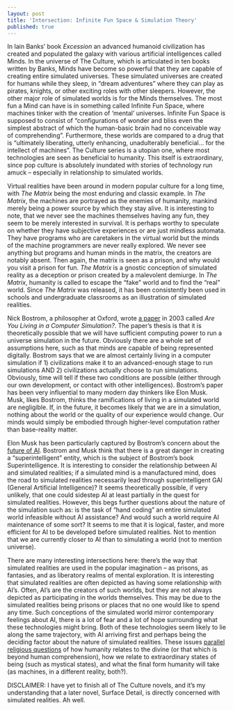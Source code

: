 ```yaml
---
layout: post
title: 'Intersection: Infinite Fun Space & Simulation Theory'
published: true
---
```


In Iain Banks’ book *Excession* an advanced humanoid civilization has created and populated the galaxy with various artificial intelligences called Minds. In the universe of The Culture, which is articulated in ten books written by Banks, Minds have become so powerful that they are capable of creating entire simulated universes. These simulated universes are created for humans while they sleep, in “dream adventures” where they can play as pirates, knights, or other exciting roles with other sleepers. However, the other major role of simulated worlds is for the Minds themselves. The most fun a Mind can have is in something called Infinite Fun Space, where machines tinker with the creation of ‘mental’ universes. Infinite Fun Space is supposed to consist of “configurations of wonder and bliss even the simplest abstract of which the human-basic brain had no conceivable way of comprehending”. Furthermore, these worlds are compared to a drug that is “ultimately liberating, utterly enhancing, unadulterably beneficial… for the intellect of machines”. The Culture series is a utopian one, where most technologies are seen as beneficial to humanity. This itself is extraordinary, since pop culture is absolutely inundated with stories of technology run amuck – especially in relationship to simulated worlds.

Virtual realities have been around in modern popular culture for a long time, with *The Matrix* being the most enduring and classic example. In *The Matrix*, the machines are portrayed as the enemies of humanity, mankind merely being a power source by which they stay alive. It is interesting to note, that we never see the machines themselves having any fun, they seem to be merely interested in survival. It is perhaps worthy to speculate on whether they have subjective experiences or are just mindless automata. They have programs who are caretakers in the virtual world but the minds of the machine programmers are never really explored. We never see anything but programs and human minds in the matrix, the creators are notably absent. Then again, the matrix is seen as a prison, and why would you visit a prison for fun. *The Matrix* is a gnostic conception of simulated reality as a deception or prison created by a malevolent demiurge. In *The Matrix*, humanity is called to escape the “fake” world and to find the “real” world. Since *The Matrix* was released, it has been consistently been used in schools and undergraduate classrooms as an illustration of simulated realities.

Nick Bostrom, a philosopher at Oxford, wrote [a paper](http://www.simulation-argument.com/simulation.html) in 2003 called *Are You Living in a Computer Simulation?*. The paper’s thesis is that it is theoretically possible that we will have sufficient computing power to run a universe simulation in the future. Obviously there are a whole set of assumptions here, such as that minds are capable of being represented digitally. Bostrom says that we are almost certainly living in a computer simulation if 1) civilizations make it to an advanced-enough stage to run simulations AND 2) civilizations actually choose to run simulations. Obviously, time will tell if these two conditions are possible (either through our own development, or contact with other intelligences). Bostrom’s paper has been very influential to many modern day thinkers like Elon Musk. Musk, likes Bostrom, thinks the ramifications of living in a simulated world are negligible. If, in the future, it becomes likely that we are in a simulation, nothing about the world or the quality of our experience would change. Our minds would simply be embodied through higher-level computation rather than base-reality matter.

Elon Musk has been particularly captured by Bostrom’s concern about the [future of AI](http://https://www.youtube.com/watch?v=h0962biiZa4). Bostrom and Musk think that there is a great danger in creating a “superintelligent” entity, which is the subject of Bostrom’s book Superintelligence. It is interesting to consider the relationship between AI and simulated realities; if a simulated mind is a manufactured mind, does the road to simulated realities necessarily lead through superintelligent GAI (General Artificial Intelligence)? It seems theoretically possible, if very unlikely, that one could sidestep AI at least partially in the quest for simulated realities. However, this begs further questions about the nature of the simulation such as: is the task of “hand coding” an entire simulated world infeasible without AI assistance? And would such a world require AI maintenance of some sort? It seems to me that it is logical, faster, and more efficient for AI to be developed before simulated realities. Not to mention that we are currently closer to AI than to simulating a world (not to mention universe).

There are many interesting intersections here: there’s the way that simulated realities are used in the popular imagination – as prisons, as fantasies, and as liberatory realms of mental exploration. It is interesting that simulated realities are often depicted as having some relationship with AI’s. Often, AI’s are the creators of such worlds, but they are not always depicted as participating in the worlds themselves. This may be due to the simulated realities being prisons or places that no one would like to spend any time. Such conceptions of the simulated world mirror contemporary feelings about AI, there is a lot of fear and a lot of hope surrounding what these technologies might bring. Both of these technologies seem likely to lie along the same trajectory, with AI arriving first and perhaps being the deciding factor about the nature of simulated realities. These issues [parallel religious questions](https://aeon.co/essays/why-is-the-language-of-transhumanists-and-religion-so-similar) of how humanity relates to the divine (or that which is beyond human comprehension), how we relate to extraordinary states of being (such as mystical states), and what the final form humanity will take (as machines, in a different reality, both?).

DISCLAIMER: I have yet to finish all of The Culture novels, and it’s my understanding that a later novel, Surface Detail, is directly concerned with simulated realities. Ah well.
